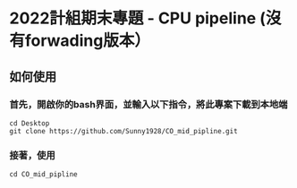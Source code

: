 # 2022計組期末專題 - CPU pipeline (沒有forwading版本）

## 如何使用
### 首先，開啟你的bash界面，並輸入以下指令，將此專案下載到本地端

```
cd Desktop
git clone https://github.com/Sunny1928/CO_mid_pipline.git
```

### 接著，使用

```
cd CO_mid_pipline
